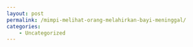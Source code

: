 ```yaml
---
layout: post
permalink: /mimpi-melihat-orang-melahirkan-bayi-meninggal/
categories:
    - Uncategorized
---
```


